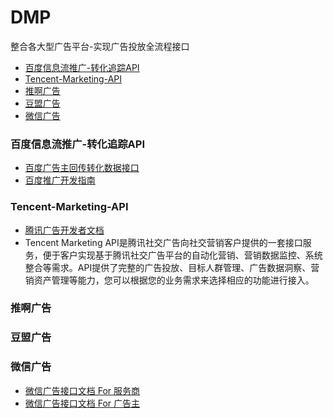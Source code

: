 # DMP
整合各大型广告平台-实现广告投放全流程接口

- [百度信息流推广-转化追踪API](#百度信息流推广-转化追踪API)
- [Tencent-Marketing-API](#Tencent-Marketing-API)
- [推啊广告](#推啊广告)
- [豆盟广告](#豆盟广告)
- [微信广告](#微信广告)

### 百度信息流推广-转化追踪API
- [百度广告主回传转化数据接口](http://ocpc.baidu.com/developer/d/guide/?iurl=api%2Fapi-doc%2Fapi-interface%2F)
- [百度推广开发指南](http://ocpc.baidu.com/developer/d/guide)


### Tencent-Marketing-API
- [腾讯广告开发者文档](https://developers.e.qq.com/docs/start)
- Tencent Marketing API是腾讯社交广告向社交营销客户提供的一套接口服务，便于客户实现基于腾讯社交广告平台的自动化营销、营销数据监控、系统整合等需求。API提供了完整的广告投放、目标人群管理、广告数据洞察、营销资产管理等能力，您可以根据您的业务需求来选择相应的功能进行接入。


### 推啊广告


### 豆盟广告


### 微信广告
- [微信广告接口文档 For 服务商](https://wximg.qq.com/wxp/pdftool/get.html?post_id=739)
- [微信广告接口文档 For 广告主](https://wximg.qq.com/wxp/pdftool/get.html?post_id=1424)
